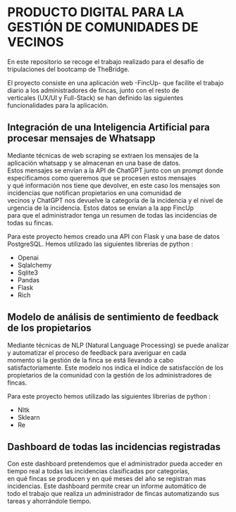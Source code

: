 # PRODUCTO DIGITAL PARA LA GESTIÓN DE COMUNIDADES DE VECINOS

En este repositorio se recoge el trabajo realizado para el desafío de tripulaciones del bootcamp de TheBridge.<br>

El proyecto consiste en una aplicación web -FincUp- que facilite el trabajo diario a los administradores de fincas, junto con el resto de<br>
verticales (UX/UI y Full-Stack) se han definido las siguientes funcionalidades para la aplicación.<br>


## Integración de una Inteligencia Artificial para procesar mensajes de Whatsapp <br>
Mediante técnicas de web scraping se extraen los mensajes de la aplicación whatsapp y se almacenan en una base de datos.<br> 
Estos mensajes se envían a la API de ChatGPT junto con un prompt donde especificamos como queremos que se procesen estos mensajes<br> 
y qué información nos tiene que devolver, en este caso los mensajes son incidencias que notifican propietarios en una comunidad de<br> 
vecinos y ChatGPT nos devuelve la categoría de la incidencia y el nivel de urgencia de la incidencia. Estos datos se envían a la app FincUp<br>
para que el administrador tenga un resumen de todas las incidencias de todas su fincas.<br>

Para este proyecto hemos creado una API con Flask y una base de datos PostgreSQL. Hemos utilizado las siguientes librerías de python : <br>
- Openai                     
- Sqlalchemy        
- Sqlite3 
- Pandas
- Flask
- Rich

## Modelo de análisis de sentimiento de feedback de los propietarios <br>
Mediante técnicas de NLP (Natural Language Processing) se puede analizar y automatizar el proceso de feedback para averiguar en cada<br>
momento si la gestión de la finca se está llevando a cabo satisfactoriamente. Este modelo nos indica el índice de satisfacción de los<br>
propietarios de la comunidad con la gestión de los administradores de fincas.<br>

Para este proyecto hemos utilizado las siguientes librerías de python : <br> 
- Nltk
- Sklearn
- Re

## Dashboard de todas las incidencias registradas<br>
Con este dashboard pretendemos que el administrador pueda acceder en tiempo real a todas las incidencias clasificadas por categorias,<br> 
en qué fincas se producen y en qué meses del año se registran mas incidencias. Este dashboard permite crear un informe automático de<br> 
todo el trabajo que realiza un administrador de fincas automatizando sus tareas y ahorrándole tiempo.<br>
